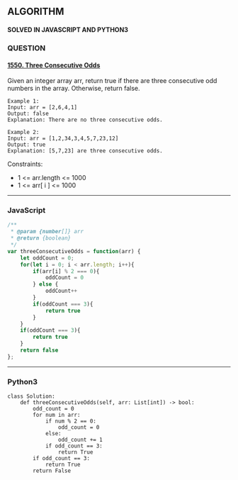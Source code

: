 ## ALGORITHM

#### SOLVED IN JAVASCRIPT AND PYTHON3
### QUESTION

#### [1550. Three Consecutive Odds](https://leetcode.com/problems/three-consecutive-odds/)

Given an integer array arr, return true if there are three consecutive odd numbers in the array. Otherwise, return false.


```
Example 1:
Input: arr = [2,6,4,1]
Output: false
Explanation: There are no three consecutive odds.

Example 2:
Input: arr = [1,2,34,3,4,5,7,23,12]
Output: true
Explanation: [5,7,23] are three consecutive odds.
```

Constraints:

* 1 <= arr.length <= 1000
* 1 <= arr[ i ] <= 1000

-----

### JavaScript

```js
/**
 * @param {number[]} arr
 * @return {boolean}
 */
var threeConsecutiveOdds = function(arr) {
    let oddCount = 0;
    for(let i = 0; i < arr.length; i++){
        if(arr[i] % 2 === 0){
            oddCount = 0
        } else {
            oddCount++
        }
        if(oddCount === 3){
            return true
        }
    }
    if(oddCount === 3){
        return true
    }
    return false
};
```

-----

### Python3

```py3
class Solution:
    def threeConsecutiveOdds(self, arr: List[int]) -> bool:
        odd_count = 0
        for num in arr:
            if num % 2 == 0:
                odd_count = 0
            else:
                odd_count += 1
            if odd_count == 3:
                return True
        if odd_count == 3:
            return True
        return False      
```
